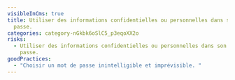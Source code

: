 ```yaml
---
visibleInCms: true
title: Utiliser des informations confidentielles ou personnelles dans son mot de
  passe.
categories: category-nGkbk6oSlC5_p3eqoXX2o
risks:
  - Utiliser des informations confidentielles ou personnelles dans son mot de
    passe.
goodPractices:
  - "Choisir un mot de passe inintelligible et imprévisible. "
---
```

